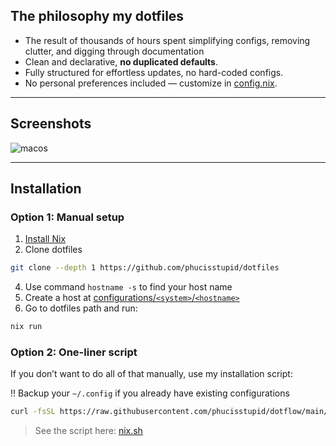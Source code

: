 ## The philosophy my dotfiles

- The result of thousands of hours spent simplifying configs, removing clutter, and digging through documentation
- Clean and declarative, **no duplicated defaults**.
- Fully structured for effortless updates, no hard-coded configs.
- No personal preferences included — customize in [config.nix](./config.nix).

---

## Screenshots

![macos](https://github.com/user-attachments/assets/8399116d-52ee-459c-babe-5082771559be)

---

## Installation

### Option 1: Manual setup

1. [Install Nix](https://github.com/DeterminateSystems/nix-installer)
2. Clone dotfiles

```bash
git clone --depth 1 https://github.com/phucisstupid/dotfiles
```

4. Use command `hostname -s` to find your host name
5. Create a host at [configurations/`<system>`/`<hostname>`](./configurations)
6. Go to dotfiles path and run:

```bash
nix run
```

### Option 2: One-liner script

If you don’t want to do all of that manually, use my installation script:

‼️ Backup your `~/.config` if you already have existing configurations

```bash
curl -fsSL https://raw.githubusercontent.com/phucisstupid/dotflow/main/nix.sh | sh -s
```

> See the script here: [nix.sh](https://github.com/phucisstupid/dotflow/blob/main/nix.sh)
